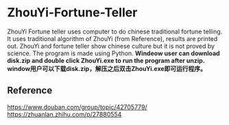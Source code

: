 # ZhouYi-Fortune-Teller
ZhouYi Fortune teller uses computer to do chinese traditional fortune telling. It uses traditional algorithm of ZhouYi (from Reference), results are printed out. 
ZhouYi and fortune teller show chinese culture but it is not proved by science.
The program is made using Python.
**Windeow user can download disk.zip and double click ZhouYi.exe to run the program after unzip. 
window用户可以下载disk.zip，解压之后双击ZhouYi.exe即可运行程序。**
## Reference
https://www.douban.com/group/topic/42705779/
https://zhuanlan.zhihu.com/p/27880554
